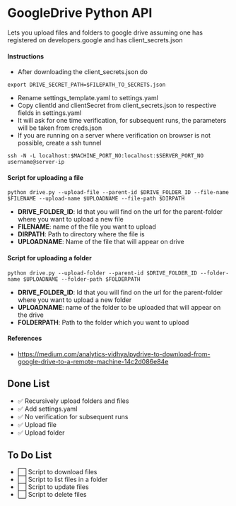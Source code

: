 # GoogleDrive Python API
Lets you upload files and folders to google drive assuming one has registered on developers.google and has client_secrets.json

#### Instructions
- After downloading the client_secrets.json do

```
export DRIVE_SECRET_PATH=$FILEPATH_TO_SECRETS.json
```

- Rename settings_template.yaml to settings.yaml
- Copy clientId and clientSecret from client_secrets.json to respective fields in settings.yaml
- It will ask for one time verification, for subsequent runs, the parameters will be taken from creds.json
- If you are running on a server where verification on browser is not possible, create a ssh tunnel

```
ssh -N -L localhost:$MACHINE_PORT_NO:localhost:$SERVER_PORT_NO username@server-ip
```

#### Script for uploading a file 

```
python drive.py --upload-file --parent-id $DRIVE_FOLDER_ID --file-name $FILENAME --upload-name $UPLOADNAME --file-path $DIRPATH
```

- **DRIVE_FOLDER_ID**: Id that you will find on the url for the parent-folder where you want to upload a new file
- **FILENAME**: name of the file you want to upload
- **DIRPATH**: Path to directory where the file is
- **UPLOADNAME**: Name of the file that will appear on drive

#### Script for uploading a folder

```
python drive.py --upload-folder --parent-id $DRIVE_FOLDER_ID --folder-name $UPLOADNAME --folder-path $FOLDERPATH
```

- **DRIVE_FOLDER_ID**: Id that you will find on the url for the parent-folder where you want to upload a new folder
- **UPLOADNAME**: name of the folder to be uploaded that will appear on the drive
- **FOLDERPATH**: Path to the folder which you want to upload

#### References

- https://medium.com/analytics-vidhya/pydrive-to-download-from-google-drive-to-a-remote-machine-14c2d086e84e

## Done List

- ✅  Recursively upload folders and files
- ✅  Add settings.yaml
- ✅  No verification for subsequent runs
- ✅  Upload file 
- ✅  Upload folder

## To Do List

- ⬜️  Script to download files
- ⬜️  Script to list files in a folder
- ⬜️  Script to update files
- ⬜️  Script to delete files
